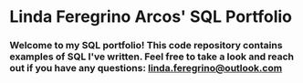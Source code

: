 # Linda Feregrino Arcos' SQL Portfolio
### Welcome to my SQL portfolio! This code repository contains examples of SQL I've written. Feel free to take a look and reach out if you have any questions: linda.feregrino@outlook.com
